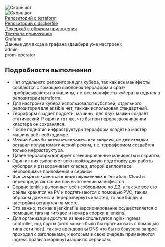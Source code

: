 ![Скриншот](https://i.ibb.co/Y39DxSL/Screenshot-2023-09-19-184811.png)  
![Скриншот](https://i.ibb.co/hCG4rGG/image.png)  
[Репозиторий с terraform](https://github.com/IgorVityukhovsky/diploma-terraform)  
[Репозиторий с dockerfile](https://github.com/IgorVityukhovsky/diploma-docker)  
[Докерхаб с образом приложения](https://hub.docker.com/repository/docker/igorvit/diploma/general)  
[Тестовое приложение](http://diploma-netology-igorv.site:30000/index.html)  
[Grafana](http://diploma-netology-igorv.site:30000/login)  
Данные для входа в графана (дашборд уже настроен):  
admin  
prom-operator  

## Подробности выполнения  
- Нет отдельного репозитория для кубера, так как все манифесты создаются с помощью шаблонов терраформ и сразу пробрасываются на машины, т.е. все манифесты кубера находятся в репозитории terraform.  
- Для настройки кубера использовался кубспрей, отдельного репозитория для ansible нет, так как использовал стандартный.  
- Терраформ создаёт подсети, машины, для двух машин создаёт статический IP один и тот же, что бы при переразворачивании кластера он сохранялся.  
- После поднятия инфраструктуры терраформ кладёт на мастер машину всё необходимое.
- Можно было бы автоматизировать все запуски, но для отладки оставил полуавтоматический режим, т.е. терраформом создаётся только инфраструктура.  
- Далее терраформ копирует сгенерированные манифесты и скрипты.  
- Один из них выполняет всю необходимую подготовку для работы кубспрея и разворачивает кластер, второй деплоит все необходимые приложения и сервисы.  
- Все секреты хранятся в виде переменных в Terraform Cloud и переопределяются им при выполнении манифестов.  
- Сервис jenkins выполняет всё необходимое по ДЗ, а так же все его файлы хранятся на PV и подтягиваются с помощью PVC, таким образом даже если переразвернуть кластер, то все билды и настройки останутся на месте.  
- Это важно, так как в jenkinsfile версионирование осуществляется с помощью тага на гитхабе и номера сборки в jenkins.  
- Для организации доступа из вне используется nginx ingress controller, нод порты (хотя можно было бы орагнизовать с помощью типа сети host), так же арендованы DNS что бы из браузера запрос проходил с заголовками, к которым в свою очередь применяются ingress правила маршрутизации по сервисам.
